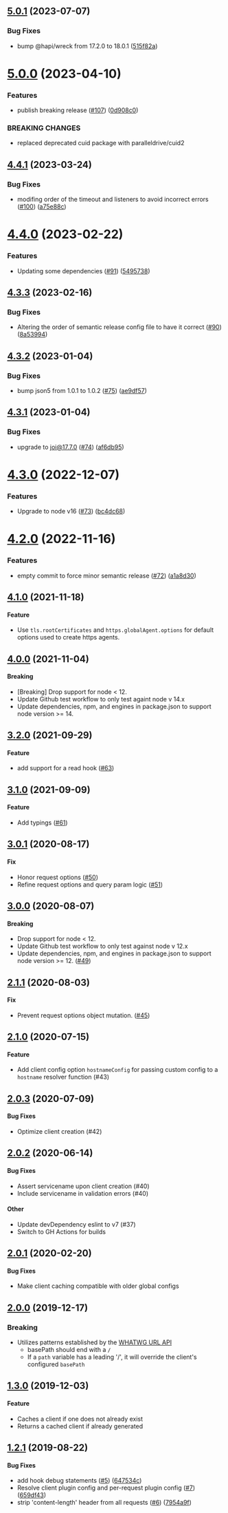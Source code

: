 ## [5.0.1](https://github.com/ExpediaGroup/service-client/compare/v5.0.0...v5.0.1) (2023-07-07)


### Bug Fixes

* bump @hapi/wreck from 17.2.0 to 18.0.1 ([515f82a](https://github.com/ExpediaGroup/service-client/commit/515f82af70f98e6683c36be79924516758e100a3))

# [5.0.0](https://github.com/ExpediaGroup/service-client/compare/v4.4.1...v5.0.0) (2023-04-10)


### Features

* publish breaking release ([#107](https://github.com/ExpediaGroup/service-client/issues/107)) ([0d908c0](https://github.com/ExpediaGroup/service-client/commit/0d908c06976e1e074f2611c813813f2b9bebf316))


### BREAKING CHANGES

* replaced deprecated cuid package with paralleldrive/cuid2

## [4.4.1](https://github.com/ExpediaGroup/service-client/compare/v4.4.0...v4.4.1) (2023-03-24)


### Bug Fixes

* modifing order of the timeout and listeners to avoid incorrect errors ([#100](https://github.com/ExpediaGroup/service-client/issues/100)) ([a75e88c](https://github.com/ExpediaGroup/service-client/commit/a75e88ca8f69dd6ba6b85df427a3e220f03d4b16))

# [4.4.0](https://github.com/ExpediaGroup/service-client/compare/v4.3.3...v4.4.0) (2023-02-22)


### Features

* Updating some dependencies ([#91](https://github.com/ExpediaGroup/service-client/issues/91)) ([5495738](https://github.com/ExpediaGroup/service-client/commit/5495738f9fc61441c4ea65ffd77c89a1a084ebb9))

## [4.3.3](https://github.com/ExpediaGroup/service-client/compare/v4.3.2...v4.3.3) (2023-02-16)


### Bug Fixes

* Altering the order of semantic release config file to have it correct ([#90](https://github.com/ExpediaGroup/service-client/issues/90)) ([8a53994](https://github.com/ExpediaGroup/service-client/commit/8a539945582aa91e9a23b8e6d923f406a66fa579))

## [4.3.2](https://github.com/ExpediaGroup/service-client/compare/v4.3.1...v4.3.2) (2023-01-04)


### Bug Fixes

* bump json5 from 1.0.1 to 1.0.2 ([#75](https://github.com/ExpediaGroup/service-client/issues/75)) ([ae9df57](https://github.com/ExpediaGroup/service-client/commit/ae9df575b48762d98a03496912b5180770c08bca))

## [4.3.1](https://github.com/ExpediaGroup/service-client/compare/v4.3.0...v4.3.1) (2023-01-04)


### Bug Fixes

* upgrade to joi@17.7.0 ([#74](https://github.com/ExpediaGroup/service-client/issues/74)) ([af6db95](https://github.com/ExpediaGroup/service-client/commit/af6db95aa77d32ada775b2fed6536ea3a295db9a))

# [4.3.0](https://github.com/ExpediaGroup/service-client/compare/v4.2.0...v4.3.0) (2022-12-07)


### Features

* Upgrade to node v16 ([#73](https://github.com/ExpediaGroup/service-client/issues/73)) ([bc4dc68](https://github.com/ExpediaGroup/service-client/commit/bc4dc68be9c149fb4f6025ec9ab7012f3e3172de))

# [4.2.0](https://github.com/ExpediaGroup/service-client/compare/v4.1.0...v4.2.0) (2022-11-16)


### Features

* empty commit to force minor semantic release ([#72](https://github.com/ExpediaGroup/service-client/issues/72)) ([a1a8d30](https://github.com/ExpediaGroup/service-client/commit/a1a8d306915059a8ad901392dc2db371627e31a2))

## [4.1.0](https://github.com/expediagroup/service-client/compare/v4.0.0...v4.1.0) (2021-11-18)

#### Feature

- Use `tls.rootCertificates` and `https.globalAgent.options` for default options used to create https agents.

## [4.0.0](https://github.com/expediagroup/service-client/compare/v3.2.0...v4.0.0) (2021-11-04)

#### Breaking

- [Breaking] Drop support for node < 12.
- Update Github test workflow to only test againt node v 14.x
- Update dependencies, npm, and engines in package.json to support node version >= 14.

## [3.2.0](https://github.com/expediagroup/service-client/compare/v3.1.0...v3.2.0) (2021-09-29)

#### Feature

* add support for a read hook ([#63](https://github.com/ExpediaGroup/service-client/pull/63))

## [3.1.0](https://github.com/expediagroup/service-client/compare/v3.0.1...v3.1.0) (2021-09-09)

#### Feature

* Add typings ([#61](https://github.com/ExpediaGroup/service-client/pull/61))

## [3.0.1](https://github.com/expediagroup/service-client/compare/v3.0.0...v3.0.1) (2020-08-17)

#### Fix

* Honor request options ([#50](https://github.com/ExpediaGroup/service-client/pull/50))
* Refine request options and query param logic ([#51](https://github.com/ExpediaGroup/service-client/pull/51))

## [3.0.0](https://github.com/expediagroup/service-client/compare/v2.1.1...v3.0.0) (2020-08-07)

#### Breaking

* Drop support for node < 12.
* Update Github test workflow to only test against node v 12.x
* Update dependencies, npm, and engines in package.json to support node version >= 12. ([#49](https://github.com/ExpediaGroup/service-client/pull/49))

## [2.1.1](https://github.com/expediagroup/service-client/compare/v2.1.0...v2.1.1) (2020-08-03)

#### Fix

* Prevent request options object mutation. ([#45](https://github.com/ExpediaGroup/service-client/pull/45))

## [2.1.0](https://github.com/expediagroup/service-client/compare/v2.0.3...v2.1.0) (2020-07-15)

#### Feature

* Add client config option `hostnameConfig` for passing custom config to a `hostname` resolver function (#43)

## [2.0.3](https://github.com/expediagroup/service-client/compare/v2.0.2...v2.0.3) (2020-07-09)

#### Bug Fixes

* Optimize client creation (#42)

## [2.0.2](https://github.com/expediagroup/service-client/compare/v2.0.1...v2.0.2) (2020-06-14)

#### Bug Fixes

* Assert servicename upon client creation (#40)
* Include servicename in validation errors (#40)

#### Other

* Update devDependency eslint to v7 (#37)
* Switch to GH Actions for builds

## [2.0.1](https://github.com/expediagroup/service-client/compare/v2.0.0...v2.0.1) (2020-02-20)

#### Bug Fixes

* Make client caching compatible with older global configs


## [2.0.0](https://github.com/expediagroup/service-client/compare/v1.3.0...v2.0.0) (2019-12-17)

### Breaking

* Utilizes patterns established by the [WHATWG URL API](https://nodejs.org/api/url.html#url_the_whatwg_url_api)
    * basePath should end with a `/`
    * If a `path` variable has a leading '/', it will override the client's configured `basePath`


## [1.3.0](https://github.com/expediagroup/service-client/compare/v1.2.1...v1.3.0) (2019-12-03)

#### Feature

* Caches a client if one does not already exist
* Returns a cached client if already generated


## [1.2.1](https://github.com/expediagroup/service-client/compare/v1.2.0...v1.2.1) (2019-08-22)

#### Bug Fixes

* add hook debug statements ([#5](https://github.com/expediagroup/service-client/issues/5)) ([647534c](https://github.com/expediagroup/service-client/commit/647534c))
* Resolve client plugin config and per-request plugin config ([#7](https://github.com/expediagroup/service-client/issues/7)) ([659df43](https://github.com/expediagroup/service-client/commit/659df43))
* strip 'content-length' header from all requests ([#6](https://github.com/expediagroup/service-client/issues/6)) ([7954a9f](https://github.com/expediagroup/service-client/commit/7954a9f))
